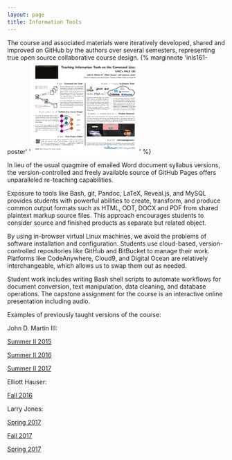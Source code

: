 ```yaml
---
layout: page
title: Information Tools
---
```


The course and associated materials were iteratively developed, shared and improved on GitHub by the authors over several semesters, representing true open source collaborative course design. {% marginnote 'inls161-poster' '<a href="/published/Martin-Hauser-Jones-2018-ALISE-poster.pdf"><img src="/published/Martin-Hauser-Jones-2018-ALISE-poster.png" /></a>' %}

In lieu of the usual quagmire of emailed Word document syllabus versions, the version-controlled and freely available source of GitHub Pages offers unparalleled re-teaching capabilities. 

Exposure to tools like Bash, git, Pandoc, LaTeX, Reveal.js, and MySQL provides students with powerful abilities to create, transform, and produce common output formats such as HTML, ODT, DOCX and PDF from shared plaintext markup source files. This approach encourages students to consider source and finished products as separate but related object. 

By using in-browser virtual Linux machines, we avoid the problems of software installation and configuration. Students use cloud-based, version-controlled repositories like GitHub and BitBucket to manage their work. Platforms like CodeAnywhere, Cloud9, and Digital Ocean are relatively interchangeable, which allows us to swap them out as needed.

Student work includes writing Bash shell scripts to automate workflows for document conversion, text manipulation, data cleaning, and database operations. The capstone assignment for the course is an interactive online presentation including audio. 

Examples of previously taught versions of the course: 

John D. Martin III: 

[Summer II 2015](https://ils.unc.edu/courses/2015_summerII/inls161_001/)

[Summer II 2016](https://ils.unc.edu/courses/2016_summerII/inls161_001/) 

[Summer II 2017](https://ils.unc.edu/courses/2016_summerII/inls161_001)
 
Elliott Hauser:

[Fall 2016](https://silshack.github.io/inls161fall2016/)

Larry Jones: 

[Spring 2017](http://ils.unc.edu/courses/2017_spring/inls161_002/)

[Fall 2017](http://ils.unc.edu/courses/2017_fall/inls161_001/index.html)

[Spring 2017](http://ils.unc.edu/courses/2018_spring/inls161_001/index.php)